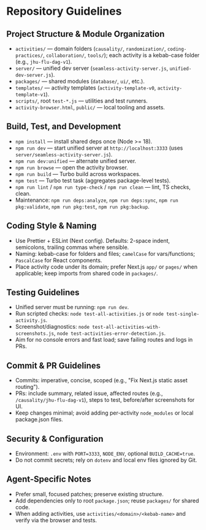 # Repository Guidelines

## Project Structure & Module Organization
- `activities/` — domain folders (`causality/`, `randomization/`, `coding-practices/`, `collaboration/`, `tools/`); each activity is a kebab-case folder (e.g., `jhu-flu-dag-v1`).
- `server/` — unified dev server (`seamless-activity-server.js`, `unified-dev-server.js`).
- `packages/` — shared modules (`database/`, `ui/`, etc.).
- `templates/` — activity templates (`activity-template-v0`, `activity-template-v1`).
- `scripts/`, root `test-*.js` — utilities and test runners.
- `activity-browser.html`, `public/` — local tooling and assets.

## Build, Test, and Development
- `npm install` — install shared deps once (Node >= 18).
- `npm run dev` — start unified server at `http://localhost:3333` (uses `server/seamless-activity-server.js`).
- `npm run dev:unified` — alternate unified server.
- `npm run browse` — open the activity browser.
- `npm run build` — Turbo build across workspaces.
- `npm test` — Turbo test task (aggregates package-level tests).
- `npm run lint` / `npm run type-check` / `npm run clean` — lint, TS checks, clean.
- Maintenance: `npm run deps:analyze`, `npm run deps:sync`, `npm run pkg:validate`, `npm run pkg:test`, `npm run pkg:backup`.

## Coding Style & Naming
- Use Prettier + ESLint (Next config). Defaults: 2-space indent, semicolons, trailing commas where sensible.
- Naming: kebab-case for folders and files; `camelCase` for vars/functions; `PascalCase` for React components.
- Place activity code under its domain; prefer Next.js `app/` or `pages/` when applicable; keep imports from shared code in `packages/`.

## Testing Guidelines
- Unified server must be running: `npm run dev`.
- Run scripted checks: `node test-all-activities.js` or `node test-single-activity.js`.
- Screenshot/diagnostics: `node test-all-activities-with-screenshots.js`, `node test-activities-error-detection.js`.
- Aim for no console errors and fast load; save failing routes and logs in PRs.

## Commit & PR Guidelines
- Commits: imperative, concise, scoped (e.g., "Fix Next.js static asset routing").
- PRs: include summary, related issue, affected routes (e.g., `/causality/jhu-flu-dag-v1`), steps to test, before/after screenshots for UI.
- Keep changes minimal; avoid adding per-activity `node_modules` or local package.json files.

## Security & Configuration
- Environment: `.env` with `PORT=3333`, `NODE_ENV`, optional `BUILD_CACHE=true`.
- Do not commit secrets; rely on `dotenv` and local env files ignored by Git.

## Agent-Specific Notes
- Prefer small, focused patches; preserve existing structure.
- Add dependencies only to root `package.json`; reuse `packages/` for shared code.
- When adding activities, use `activities/<domain>/<kebab-name>` and verify via the browser and tests.
